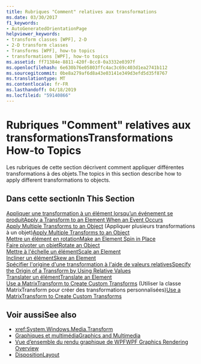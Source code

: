 ```yaml
---
title: Rubriques "Comment" relatives aux transformations
ms.date: 03/30/2017
f1_keywords:
- AutoGeneratedOrientationPage
helpviewer_keywords:
- transform classes [WPF], 2-D
- 2-D transform classes
- Transforms [WPF], how-to topics
- transformations [WPF], how-to topics
ms.assetid: ff71384e-8811-420f-8cc8-0a3332e0397f
ms.openlocfilehash: 6e630b76e05803ffc4ac3c69c403d1ea2741b112
ms.sourcegitcommit: 0be8a279af6d8a43e03141e349d3efd5d35f8767
ms.translationtype: MT
ms.contentlocale: fr-FR
ms.lasthandoff: 04/18/2019
ms.locfileid: "59140866"
---
```

# <a name="transformations-how-to-topics"></a><span data-ttu-id="27c29-102">Rubriques "Comment" relatives aux transformations</span><span class="sxs-lookup"><span data-stu-id="27c29-102">Transformations How-to Topics</span></span>
<span data-ttu-id="27c29-103">Les rubriques de cette section décrivent comment appliquer différentes transformations à des objets.</span><span class="sxs-lookup"><span data-stu-id="27c29-103">The topics in this section describe how to apply different transformations to objects.</span></span>  
  
## <a name="in-this-section"></a><span data-ttu-id="27c29-104">Dans cette section</span><span class="sxs-lookup"><span data-stu-id="27c29-104">In This Section</span></span>  
 [<span data-ttu-id="27c29-105">Appliquer une transformation à un élément lorsqu’un événement se produit</span><span class="sxs-lookup"><span data-stu-id="27c29-105">Apply a Transform to an Element When an Event Occurs</span></span>](how-to-apply-a-transform-to-an-element-when-an-event-occurs.md)  
 <span data-ttu-id="27c29-106">[Apply Multiple Transforms to an Object](how-to-apply-multiple-transforms-to-an-object.md) (Appliquer plusieurs transformations à un objet)</span><span class="sxs-lookup"><span data-stu-id="27c29-106">[Apply Multiple Transforms to an Object](how-to-apply-multiple-transforms-to-an-object.md)</span></span>  
 [<span data-ttu-id="27c29-107">Mettre un élément en rotation</span><span class="sxs-lookup"><span data-stu-id="27c29-107">Make an Element Spin in Place</span></span>](how-to-make-an-element-spin-in-place.md)  
 [<span data-ttu-id="27c29-108">Faire pivoter un objet</span><span class="sxs-lookup"><span data-stu-id="27c29-108">Rotate an Object</span></span>](how-to-rotate-an-object.md)  
 [<span data-ttu-id="27c29-109">Mettre à l'échelle un élément</span><span class="sxs-lookup"><span data-stu-id="27c29-109">Scale an Element</span></span>](how-to-scale-an-element.md)  
 [<span data-ttu-id="27c29-110">Incliner un élément</span><span class="sxs-lookup"><span data-stu-id="27c29-110">Skew an Element</span></span>](how-to-skew-an-element.md)  
 [<span data-ttu-id="27c29-111">Spécifier l'origine d'une transformation à l'aide de valeurs relatives</span><span class="sxs-lookup"><span data-stu-id="27c29-111">Specify the Origin of a Transform by Using Relative Values</span></span>](how-to-specify-the-origin-of-a-transform-by-using-relative-values.md)  
 [<span data-ttu-id="27c29-112">Translater un élément</span><span class="sxs-lookup"><span data-stu-id="27c29-112">Translate an Element</span></span>](how-to-translate-an-element.md)  
 <span data-ttu-id="27c29-113">[Use a MatrixTransform to Create Custom Transforms](how-to-use-a-matrixtransform-to-create-custom-transforms.md) (Utiliser la classe MatrixTransform pour créer des transformations personnalisées)</span><span class="sxs-lookup"><span data-stu-id="27c29-113">[Use a MatrixTransform to Create Custom Transforms](how-to-use-a-matrixtransform-to-create-custom-transforms.md)</span></span>  
  
## <a name="see-also"></a><span data-ttu-id="27c29-114">Voir aussi</span><span class="sxs-lookup"><span data-stu-id="27c29-114">See also</span></span>

- <xref:System.Windows.Media.Transform>
- [<span data-ttu-id="27c29-115">Graphiques et multimédia</span><span class="sxs-lookup"><span data-stu-id="27c29-115">Graphics and Multimedia</span></span>](index.md)
- [<span data-ttu-id="27c29-116">Vue d’ensemble du rendu graphique de WPF</span><span class="sxs-lookup"><span data-stu-id="27c29-116">WPF Graphics Rendering Overview</span></span>](wpf-graphics-rendering-overview.md)
- [<span data-ttu-id="27c29-117">Disposition</span><span class="sxs-lookup"><span data-stu-id="27c29-117">Layout</span></span>](../advanced/layout.md)
